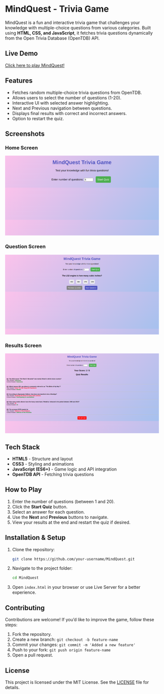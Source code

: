 # MindQuest - Trivia Game

MindQuest is a fun and interactive trivia game that challenges your knowledge with multiple-choice questions from various categories. Built using **HTML, CSS, and JavaScript**, it fetches trivia questions dynamically from the Open Trivia Database (OpenTDB) API.

## Live Demo
[Click here to play MindQuest!](https://devbrianke.github.io/MindQuest/)

## Features
- Fetches random multiple-choice trivia questions from OpenTDB.
- Allows users to select the number of questions (1-20).
- Interactive UI with selected answer highlighting.
- Next and Previous navigation between questions.
- Displays final results with correct and incorrect answers.
- Option to restart the quiz.

## Screenshots
### Home Screen
![Home Screen](assets/Home_screenshot.png)

### Question Screen
![Question Screen](assets/Question_screenshot.png)

### Results Screen
![Results Screen](assets/Results_screenshoot.png)

## Tech Stack
- **HTML5** - Structure and layout
- **CSS3** - Styling and animations
- **JavaScript (ES6+)** - Game logic and API integration
- **OpenTDB API** - Fetching trivia questions

## How to Play
1. Enter the number of questions (between 1 and 20).
2. Click the **Start Quiz** button.
3. Select an answer for each question.
4. Use the **Next** and **Previous** buttons to navigate.
5. View your results at the end and restart the quiz if desired.

## Installation & Setup
1. Clone the repository:
   ```sh
   git clone https://github.com/your-username/MindQuest.git
   ```
2. Navigate to the project folder:
   ```sh
   cd MindQuest
   ```
3. Open `index.html` in your browser or use Live Server for a better experience.

## Contributing
Contributions are welcome! If you’d like to improve the game, follow these steps:
1. Fork the repository.
2. Create a new branch: `git checkout -b feature-name`
3. Commit your changes: `git commit -m 'Added a new feature'`
4. Push to your fork: `git push origin feature-name`
5. Open a pull request.

## License
This project is licensed under the MIT License. See the [LICENSE](LICENSE) file for details.


